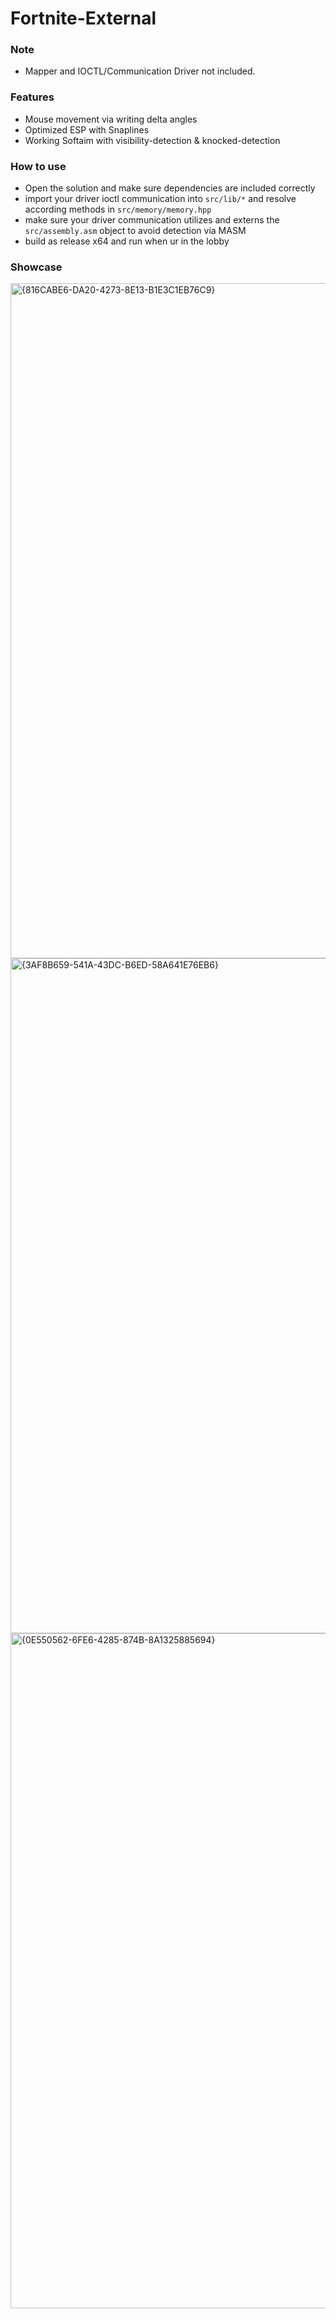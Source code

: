 # Fortnite-External
### Note
- Mapper and IOCTL/Communication Driver not included.
### Features
- Mouse movement via writing delta angles
- Optimized ESP with Snaplines
- Working Softaim with visibility-detection & knocked-detection
### How to use
- Open the solution and make sure dependencies are included correctly
- import your driver ioctl communication into ```src/lib/*``` and resolve according methods in ```src/memory/memory.hpp```
- make sure your driver communication utilizes and externs the ```src/assembly.asm``` object to avoid detection via MASM
- build as release x64 and run when ur in the lobby
### Showcase
<img width="1920" height="1080" alt="{816CABE6-DA20-4273-8E13-B1E3C1EB76C9}" src="https://github.com/user-attachments/assets/179a1587-30af-46ae-a7cc-74aa75296823" />
<img width="1920" height="1080" alt="{3AF8B659-541A-43DC-B6ED-58A641E76EB6}" src="https://github.com/user-attachments/assets/2030b81e-c8da-4ef7-97cd-bfc1989af2b0" />
<img width="1920" height="1080" alt="{0E550562-6FE6-4285-874B-8A1325885694}" src="https://github.com/user-attachments/assets/41dd6fc7-af0f-4da2-83f9-391fbffbf3ea" />
